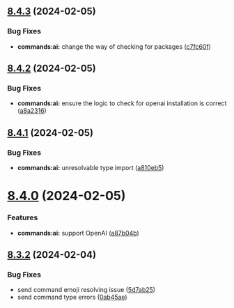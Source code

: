 ## [8.4.3](https://github.com/onesoft-sudo/sudobot/compare/v8.4.2...v8.4.3) (2024-02-05)


### Bug Fixes

* **commands:ai:** change the way of checking for packages ([c7fc60f](https://github.com/onesoft-sudo/sudobot/commit/c7fc60fbbb77e98530948fa71cddc2a3c5ecea4c))



## [8.4.2](https://github.com/onesoft-sudo/sudobot/compare/v8.4.1...v8.4.2) (2024-02-05)


### Bug Fixes

* **commands:ai:** ensure the logic to check for openai installation is correct ([a8a2316](https://github.com/onesoft-sudo/sudobot/commit/a8a23163be2b47281fbb7911fe989085fb0cb614))



## [8.4.1](https://github.com/onesoft-sudo/sudobot/compare/v8.4.0...v8.4.1) (2024-02-05)


### Bug Fixes

* **commands:ai:** unresolvable type import ([a810eb5](https://github.com/onesoft-sudo/sudobot/commit/a810eb57fa56cc86dfeb956fc55650011a7c00cc))



# [8.4.0](https://github.com/onesoft-sudo/sudobot/compare/v8.3.2...v8.4.0) (2024-02-05)


### Features

* **commands:ai:** support OpenAI ([a87b04b](https://github.com/onesoft-sudo/sudobot/commit/a87b04b09d3bf08a7c1095046942597772df2e29))



## [8.3.2](https://github.com/onesoft-sudo/sudobot/compare/v8.3.1...v8.3.2) (2024-02-04)


### Bug Fixes

* send command emoji resolving issue ([5d7ab25](https://github.com/onesoft-sudo/sudobot/commit/5d7ab259df4ae2350da7d348b0e25d98431b9eb5))
* send command type errors ([0ab45ae](https://github.com/onesoft-sudo/sudobot/commit/0ab45aed2029bf345f4913fe5d6ba630a76540d0))



